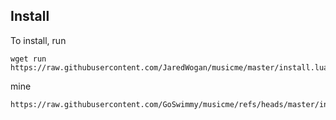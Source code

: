 ## Install

To install, run

```shell
wget run https://raw.githubusercontent.com/JaredWogan/musicme/master/install.lua
```

mine
```shell
https://raw.githubusercontent.com/GoSwimmy/musicme/refs/heads/master/install.lua
```
